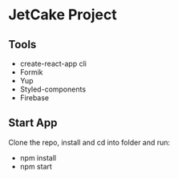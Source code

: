 # JetCake Project
## Tools
- create-react-app cli
- Formik
- Yup
- Styled-components
- Firebase


## Start App
Clone the repo, install and cd into folder and run:
- npm install
- npm start
